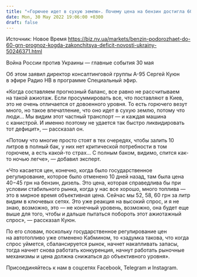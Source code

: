 ```yaml
---
title: "«Горючее идет в сухую землю». Почему цена на бензин достигла 60 грн за литр — простое объяснение эксперта"
date: Mon, 30 May 2022 19:06:00 +0300
draft: false
---
```

Источник: Новое Время https://biz.nv.ua/markets/benzin-podorozhaet-do-60-grn-prognoz-kogda-zakonchitsya-deficit-novosti-ukrainy-50246371.html


Война России против Украины — главные события 30 мая

Об этом заявил директор консалтинговой группы А-95 Сергей Куюн в эфире Радио НВ в программе Специальный эфир.

 «Когда составляем прогнозный баланс, все равно не рассчитываем на такой ажиотаж. Если просуммировать все, что поставляют в Киев, это не очень отличается от довоенного уровня. То есть горючего везут много, но такое впечатление, что оно идет в сухую землю, потому что люди… Мы видим этот частный транспорт — и каждая машина с канистрой. И именно поэтому не удается так быстро ликвидировать тот дефицит», — рассказал он.

 «Потому что многие просто стоят в тех очередях, чтобы залить 10 литров в полный бак, у них нет критической потребности в том горючем, а есть какой-то страх… С полным баком, видимо, спится как-то ночью легче», — добавил эксперт.

 «Что касается цен, конечно, когда было государственное регулирование, которое было отменено 10 дней назад, там была цена 40−45 грн на бензин, дизель. Это цена, которая справедлива бы при условии стабильного рынка, когда у нас все хорошо, много топлива — это в мирное время объективная цена. Сейчас мы 52, 58, 60 грн за литр видим в ключевых сетях. Это уже реакция на высокий спрос, и я не знаю, возможно, это — не конечный уровень, возможно, она будет еще выше для того, чтобы и дальше пытаться побороть этот ажиотажный спрос», — рассказал Куюн.

 По его словам, поскольку государственное регулирование цен на автотопливо уже отменено Кабмином, то «задумка такова, что когда спрос уймется, сбалансируется рынок, начнет накапливать запасы, тогда начнет снова работать конкуренция, начнут работать рыночные механизмы и цена должна снижаться до объективного уровня».

Присоединяйтесь к нам в соцсетях Facebook, Telegram и Instagram.
